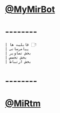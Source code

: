 <a href="telegram.me/MyMirBot"><h1>@MyMirBot</h1></a>
# --------
    | قابلیت ها 👇🏻
    | پیامرسانی
    | بخش تصاویر
    | بخش تخصص
    | بخش ارتباط
# --------
<a href="telegram.me/MirTM"><h1>@MiRtm</h1></a>
